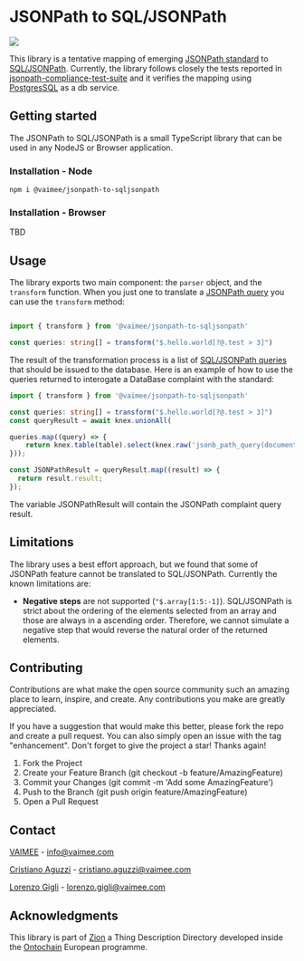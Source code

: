 # JSONPath to SQL/JSONPath
![](https://img.shields.io/badge/compliance-%20~90%25-green?style=for-the-badge)

This library is a tentative mapping of emerging [JSONPath standard](https://datatracker.ietf.org/doc/html/draft-ietf-jsonpath-base) to [SQL/JSONPath](https://www.iso.org/standard/67367.html). Currently, the library follows closely the tests reported in [jsonpath-compliance-test-suite](https://github.com/jsonpath-standard/jsonpath-compliance-test-suite) and it verifies the mapping using [PostgresSQL](https://www.postgresql.org/) as a db service.

## Getting started
The JSONPath to SQL/JSONPath is a small TypeScript library that can be used in any NodeJS or Browser application. 

### Installation - Node
```
npm i @vaimee/jsonpath-to-sqljsonpath
```

### Installation - Browser
TBD

## Usage

The library exports two main component: the `parser` object, and the `transform` function. When you just one to 
translate a [JSONPath query](https://datatracker.ietf.org/doc/html/draft-ietf-jsonpath-base) you can use the `transform` method:
```ts

import { transform } from '@vaimee/jsonpath-to-sqljsonpath'

const queries: string[] = transform("$.hello.world[?@.test > 3]")

``` 

The result of the transformation process is a list of [SQL/JSONPath queries](https://www.iso.org/standard/67367.html) that should be issued to the database. Here is an example of how to use the queries returned to interogate a DataBase complaint with the standard: 
```ts
import { transform } from '@vaimee/jsonpath-to-sqljsonpath'

const queries: string[] = transform("$.hello.world[?@.test > 3]")
const queryResult = await knex.unionAll(

queries.map((query) => {
    return knex.table(table).select(knex.raw('jsonb_path_query(document, ?) as result', query)).where({ id });
}));

const JSONPathResult = queryResult.map((result) => {
  return result.result;
});
```

The variable JSONPathResult will contain the JSONPath complaint query result.

## Limitations
The library uses a best effort approach, but we found that some of JSONPath feature cannot be translated to SQL/JSONPath. Currently the known limitations are:
- **Negative steps** are not supported (`"$.array[1:5:-1]`). SQL/JSONPath is strict about the ordering of the elements selected from an array and those are always in a ascending order. Therefore, we cannot simulate a negative step that would reverse the natural order of the returned elements. 

## Contributing
Contributions are what make the open source community such an amazing place to learn, inspire, and create. Any contributions you make are greatly appreciated.

If you have a suggestion that would make this better, please fork the repo and create a pull request. You can also simply open an issue with the tag "enhancement". Don't forget to give the project a star! Thanks again!

1. Fork the Project
2. Create your Feature Branch (git checkout -b feature/AmazingFeature)
3. Commit your Changes (git commit -m 'Add some AmazingFeature')
4. Push to the Branch (git push origin feature/AmazingFeature)
5. Open a Pull Request

## Contact
[VAIMEE](vaimee.com) - [info@vaimee.com](mailto:info@vaimee.com)

[Cristiano Aguzzi](team.vaimee.com/cristiano) - [cristiano.aguzzi@vaimee.com](mailto:cristiano.aguzzi@vaimee.com)

[Lorenzo Gigli]() - [lorenzo.gigli@vaimee.com](mailto:lorenzo.gigli@vaimee.com)

## Acknowledgments

This library is part of [Zion](https://github.com/vaimee/zion/tree/main) a Thing Description Directory developed inside the [Ontochain](https://ontochain.ngi.eu/) European programme. 
